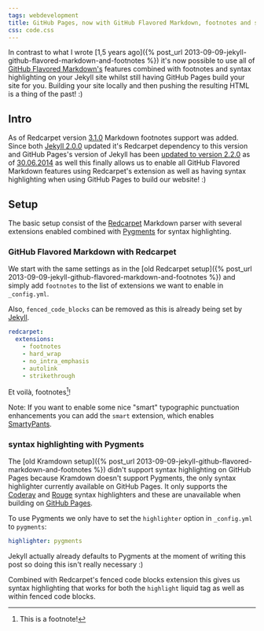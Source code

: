 ```yaml
---
tags: webdevelopment
title: GitHub Pages, now with GitHub Flavored Markdown, footnotes and syntax highlighting
css: code.css
---
```


In contrast to what I wrote [1,5 years ago]({% post_url 2013-09-09-jekyll-github-flavored-markdown-and-footnotes %}) it's now possible to use all of [GitHub Flavored Markdown's](https://help.github.com/articles/github-flavored-markdown/) features combined with footnotes and syntax highlighting on your Jekyll site whilst still having GitHub Pages build your site for you.
Building your site locally and then pushing the resulting HTML is a thing of the past! :)

## Intro
As of Redcarpet version [3.1.0](https://github.com/vmg/redcarpet/blob/master/CHANGELOG.md#version-310) Markdown footnotes support was added. Since both [Jekyll 2.0.0](https://github.com/jekyll/jekyll/blob/master/History.markdown#200--2014-05-06) updated it's Redcarpet dependency to this version and GitHub Pages's version of Jekyll has been [updated to version 2.2.0](https://github.com/blog/1867-github-pages-now-runs-jekyll-2-2-0) as of [30.06.2014](https://github.com/github/pages-gem/pull/75#event-147277642) as well this finally allows us to enable all GitHub Flavored Markdown features using Redcarpet's extension as well as having syntax highlighting when using GitHub Pages to build our website! :)


## Setup
The basic setup consist of the [Redcarpet](https://github.com/vmg/redcarpet) Markdown parser with several extensions enabled combined with [Pygments](http://pygments.org) for syntax highlighting.


### GitHub Flavored Markdown with Redcarpet
We start with the same settings as in the [old Redcarpet setup]({% post_url 2013-09-09-jekyll-github-flavored-markdown-and-footnotes %}) and simply add `footnotes` to the list of extensions we want to enable in `_config.yml`.

Also, `fenced_code_blocks` can be removed as this is already being set by [Jekyll](https://github.com/jekyll/jekyll/blob/master/lib/jekyll/converters/markdown/redcarpet_parser.rb#L95).

```yaml
redcarpet:
  extensions:
    - footnotes
    - hard_wrap
    - no_intra_emphasis
    - autolink
    - strikethrough
```
Et voilà, footnotes[^1]!

Note: If you want to enable some nice "smart" typographic punctuation enhancements you can add the `smart` extension, which enables [SmartyPants](http://daringfireball.net/projects/smartypants/).


### syntax highlighting with Pygments
The [old Kramdown setup]({% post_url 2013-09-09-jekyll-github-flavored-markdown-and-footnotes %}) didn't support syntax highlighting on GitHub Pages because Kramdown doesn't support Pygments, the only syntax highlighter currently available on GitHub Pages. It only supports the [Coderay](http://kramdown.gettalong.org/syntax_highlighter/coderay.html) and [Rouge](http://kramdown.gettalong.org/syntax_highlighter/rouge.html) syntax highlighters and these are unavailable when building on [GitHub Pages](https://pages.github.com/versions/).

To use Pygments we only have to set the `highlighter` option in `_config.yml` to `pygments`:

```yaml
highlighter: pygments
```
Jekyll actually already defaults to Pygments at the moment of writing this post so doing this isn't really necessary :)

Combined with Redcarpet's fenced code blocks extension this gives us syntax highlighting that works for both the `highlight` liquid tag as well as within fenced code blocks.


[^1]: This is a footnote!
